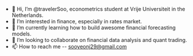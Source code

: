 - 👋 Hi, I’m @travelerSoo, econometrics student at Vrije Universiteit in the Netherlands.
- 👀 I’m interested in finance, especially in rates market.
- 🌱 I’m currently learning how to build awesome financial forecasting models.
- 💞️ I’m looking to collaborate on financial data analysis and quant trading.
- 📫 How to reach me -- sooyeonj29@gmail.com

<!---
travelerSoo/travelerSoo is a ✨ special ✨ repository because its `README.md` (this file) appears on your GitHub profile.
You can click the Preview link to take a look at your changes.
--->
